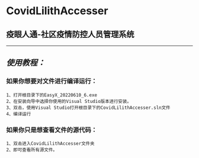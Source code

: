 # CovidLilithAccesser
## 疫眼人通-社区疫情防控人员管理系统
---
## *使用教程：*
### 如果你想要对文件进行编译运行：
    1、打开根目录下的EasyX_20220610_6.exe
    2、在安装向导中选择你使用的Visual Studio版本进行安装。
    3、双击，使用Visual Studio打开根目录下的CovidLilithAccesser.sln文件
    4、编译运行
### 如果你只是想查看文件的源代码：
    1、双击进入CovidLilithAccesser文件夹
    2、即可查看所有源文件。